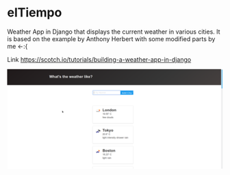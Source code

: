 # elTiempo
Weather App in Django that displays the current weather in various cities. It is based on the example by Anthony Herbert with some modified parts by me &lt;-:{ 

Link
https://scotch.io/tutorials/building-a-weather-app-in-django


<img src="/static/images/screenshot.png" alt="Screenshot elTiempo app"/>
